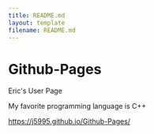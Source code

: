 ```yaml
---
title: README.md
layout: template
filename: README.md
---
```


# Github-Pages


Eric's User Page

My favorite programming language is C++

https://j5995.github.io/Github-Pages/
